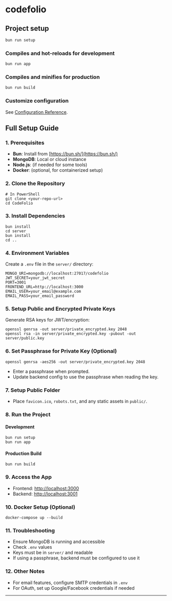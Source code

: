 # codefolio

## Project setup

```bash
bun run setup
```

### Compiles and hot-reloads for development

```bash
bun run app
```

### Compiles and minifies for production

```bash
bun run build
```

### Customize configuration

See [Configuration Reference](https://cli.vuejs.org/config/).

## Full Setup Guide

### 1. Prerequisites

- **Bun**: Install from [https://bun.sh/](https://bun.sh/)
- **MongoDB**: Local or cloud instance
- **Node.js**: (if needed for some tools)
- **Docker**: (optional, for containerized setup)

### 2. Clone the Repository

```pwsh
# In PowerShell
git clone <your-repo-url>
cd CodeFolio
```

### 3. Install Dependencies

```pwsh
bun install
cd server
bun install
cd ..
```

### 4. Environment Variables

Create a `.env` file in the `server/` directory:

```env
MONGO_URI=mongodb://localhost:27017/codefolio
JWT_SECRET=your_jwt_secret
PORT=3001
FRONTEND_URL=http://localhost:3000
EMAIL_USER=your_email@example.com
EMAIL_PASS=your_email_password
```

### 5. Setup Public and Encrypted Private Keys

Generate RSA keys for JWT/encryption:

```pwsh
openssl genrsa -out server/private_encrypted.key 2048
openssl rsa -in server/private_encrypted.key -pubout -out server/public.key
```

### 6. Set Passphrase for Private Key (Optional)

```pwsh
openssl genrsa -aes256 -out server/private_encrypted.key 2048
```

- Enter a passphrase when prompted.
- Update backend config to use the passphrase when reading the key.

### 7. Setup Public Folder

- Place `favicon.ico`, `robots.txt`, and any static assets in `public/`.

### 8. Run the Project

#### Development

```pwsh
bun run setup
bun run app
```

#### Production Build

```pwsh
bun run build
```

### 9. Access the App

- Frontend: [http://localhost:3000](http://localhost:3000)
- Backend: [http://localhost:3001](http://localhost:3001)

### 10. Docker Setup (Optional)

```pwsh
docker-compose up --build
```

### 11. Troubleshooting

- Ensure MongoDB is running and accessible
- Check `.env` values
- Keys must be in `server/` and readable
- If using a passphrase, backend must be configured to use it

### 12. Other Notes

- For email features, configure SMTP credentials in `.env`
- For OAuth, set up Google/Facebook credentials if needed

---